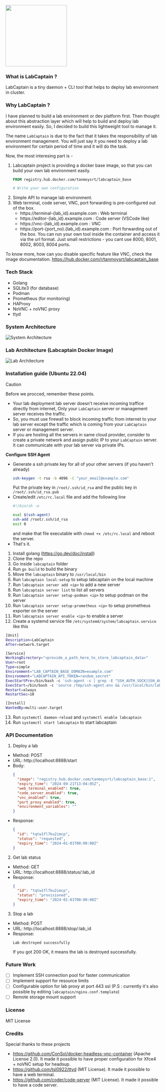 <img src="./assets/logo.png" width="200">

### What is LabCaptain ?
LabCaptain is a tiny daemon + CLI tool that helps to deploy lab environment in cluster.

### Why LabCaptain ?
I have planned to build a lab environment or dev platform first.
Then thought about this abstraction layer which will help to build and deploy lab environment easily.
So, I decided to build this lightweight tool to manage it.

The name `LabCaptain` is due to the fact that it takes the responsibility of lab environment management. You will just say it you need to deploy a lab environment for certain period of time and it will do the task.

Now, the most interesing part is -
1. Labcaptain project is providing a docker base image, so that you can build your own lab environment easily.
   ```dockerfile
   FROM registry.hub.docker.com/tanmoysrt/labcaptain_base

   # Write your own configuration
   ```
2. Simple API to manage lab environment.
3. Web terminal, code server, VNC, port forwarding is pre-configured out of the box.
   - https://terminal-{lab_id}.example.com : Web terminal
   - https://editor-{lab_id}.example.com : Code server (VSCode like)
   - https://vnc-{lab_id}.example.com : VNC
   - https://port-{port_no}.{lab_id}.example.com : Port forwarding out of the box. You can run your own tool inside the container and access it via the url format. Just small restrictions - you cant use 8000, 8001, 8002, 8003, 8004 ports.

To know more, how can you disable specific feature like VNC, check the image documentation.
https://hub.docker.com/r/tanmoysrt/labcaptain_base

### Tech Stack
- Golang
- SQLite3 (for database)
- Podman
- Prometheus (for monitoring)
- HAProxy
- NoVNC + noVNC proxy
- ttyd

### System Architecture
![System Architecture](./assets/system_architecture.png)

### Lab Architecture (Labcaptain Docker Image)
![Lab Architecture](./assets/lab_architecture.png)


### Installation guide (Ubuntu 22.04)
> [!CAUTION]
> Before we procced, remember these points.
> - Your lab deployment lab server doesn't receive incoming traffice directly from internet, Only your `LabCaptain` server or management server receives the traffic.
> - So, you must use firewall to block incoming traffic from internet to your lab server except the traffic which is coming from your `LabCaptain` server or management server.
> - If you are hosting all the servers in same cloud provider, consider to create a private network and assign public IP to your `LabCaptain` server. It can communicate with your lab server via private IPs.

**Configure SSH Agent**
- Generate a ssh private key for all of your other servers (if you haven't already)
  ```bash
  ssh-keygen -t rsa -b 4096 -C "your_email@example.com"
  ```
  Put the private key in `/root/.ssh/id_rsa` and the public key in `/root/.ssh/id_rsa.pub`
- Create/edit `/etc/rc.local` file and add the following line
  ```bash
  #!/bin/sh -e

  eval $(ssh-agent)
  ssh-add /root/.ssh/id_rsa
  exit 0
  ```
  and make that file executable with `chmod +x /etc/rc.local` and reboot the server.
- That's it.

1. Install golang (https://go.dev/doc/install)
2. Clone the repo
3. Go inside `labcaptain` folder
4. Run `go build` to build the binary
5. Move the `labcaptain` binary to `/usr/local/bin`
6. Run `labcaptain local-setup` to setup labcaptain on the local machine
7. Run `labcaptain server add <ip>` to add a new server
8. Run `labcaptain server list` to list all servers
9. Run `labcaptain server setup-podman <ip>` to setup podman on the server
10. Run `labcaptain server setup-prometheus <ip>` to setup prometheus exporter on the server
11. Run `labcaptain server enable <ip>` to enable a server
12. Create a systemd service file `/etc/systemd/system/labcaptain.service` like this
```bash
[Unit]
Description=LabCaptain
After=network.target

[Service]
WorkingDirectory="<provide_a_path_here_to_store_labcaptain_data>"
User=root
Type=simple
Environment="LAB_CAPTAIN_BASE_DOMAIN=example.com"
Environment="LABCAPTAIN_API_TOKEN=random_secret"
ExecStartPre=/bin/bash -c 'ssh-agent -s | grep -E "SSH_AUTH_SOCK|SSH_AGENT_PID" > /tmp/ssh-agent.env && source /tmp/ssh-agent.env && ssh-add /root/.ssh/id_rsa'
ExecStart=/bin/bash -c 'source /tmp/ssh-agent.env && /usr/local/bin/labcaptain start'
Restart=always
RestartSec=10

[Install]
WantedBy=multi-user.target
```
13. Run `systemctl daemon-reload` and `systemctl enable labcaptain`
14. Run `systemctl start labcaptain` to start labcaptain


### API Documentation
1. Deploy a lab
  - Method: POST
  - URL: http://localhost:8888/start
  - Body:
    ```json
    {
      "image": "registry.hub.docker.com/tanmoysrt/labcaptain_base:1",
      "expiry_time": "2024-09-21T13:04:05Z",
      "web_terminal_enabled": true,
      "code_server_enabled": true,
      "vnc_enabled": true,
      "port_proxy_enabled": true,
      "environment_variables": ""
    }
    ```
  - Response:
    ```json
    {
      "id": "tqtw1fl7ku2imcp",
      "status": "requested",
      "expiry_time": "2024-01-01T00:00:00Z"
    }
    ```
2. Get lab status
  - Method: GET
  - URL: http://localhost:8888/status/:lab_id
  - Response:
    ```json
    {
      "id": "tqtw1fl7ku2imcp",
      "status": "provisioned",
      "expiry_time": "2024-01-01T00:00:00Z"
    }
    ```
3. Stop a lab
  - Method: POST
  - URL: http://localhost:8888/stop/:lab_id
  - Response:
    ```text
    Lab destroyed successfully
    ```
    If you got 200 OK, it means the lab is destroyed successfully.

### Future Work
- [ ] Implement SSH connection pool for faster communication
- [ ] Implement support for resource limits
- [ ] Configurable option for lab proxy at port 443 ssl (P.S : currently it's also possible by editing `labcaptain/nginx.conf.template`)
- [ ] Remote storage mount support

### License
MIT License

### Credits
Special thanks to these projects
- https://github.com/ConSol/docker-headless-vnc-container (Apache License 2.0). It made it possible to have proper configuration for Xfce4 + noVNC setup for headsup.
- https://github.com/tsl0922/ttyd (MIT License). It made it possible to have a web terminal.
- https://github.com/coder/code-server (MIT License). It made it possible to have a code server.
